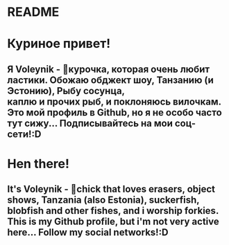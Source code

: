 # README
# Куриное привет! <br>
## Я Voleynik - 🐔курочка, которая очень любит ластики. Обожаю обджект шоу, Танзанию (и Эстонию), Рыбу сосунца,<br> каплю и прочих рыб, и **поклоняюсь вилочкам**. Это мой профиль в Github, но я не особо часто тут сижу... Подписывайтесь на мои соц-сети!:D <br>
# Hen there! <br>
## It's Voleynik - 🐔chick that loves erasers, object shows, Tanzania (also Estonia), suckerfish, blobfish and other fishes, and i **worship forkies**. This is my Github profile, but i'm not very active here... Follow my social networks!:D
